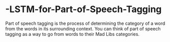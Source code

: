 # -LSTM-for-Part-of-Speech-Tagging
Part of speech tagging is the process of determining the category of a word from the words in its surrounding context. You can think of part of speech tagging as a way to go from words to their Mad Libs categories.
